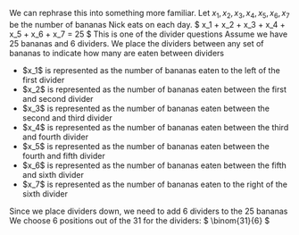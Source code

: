 We can rephrase this into something more familiar. Let $x_1, x_2, x_3, x_4, x_5, x_6, x_7$ be the number of bananas Nick eats on each day.
$ x_1 + x_2 + x_3 + x_4 + x_5 + x_6 + x_7 = 25 $
This is one of the divider questions
Assume we have 25 bananas and 6 dividers. We place the dividers between any set of bananas to indicate how many are eaten between dividers

<ul>
    <li> $x_1$ is represented as the number of bananas eaten to the left of the first divider
    <li> $x_2$ is represented as the number of bananas eaten between the first and second divider
    <li> $x_3$ is represented as the number of bananas eaten between the second and third divider
    <li> $x_4$ is represented as the number of bananas eaten between the third and fourth divider
    <li> $x_5$ is represented as the number of bananas eaten between the fourth and fifth divider
    <li> $x_6$ is represented as the number of bananas eaten between the fifth and sixth divider
    <li> $x_7$ is represented as the number of bananas eaten to the right of the sixth divider
</ul>
Since we place dividers down, we need to add 6 dividers to the 25 bananas 
We choose 6 positions out of the 31 for the dividers: $ \binom{31}{6} $
